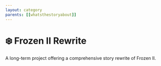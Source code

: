 ```yaml
---
layout: category
parents: [[whatsthestoryabout]]
---
```


# ❄️ Frozen II Rewrite

A long-term project offering a comprehensive story rewrite of Frozen II.

<!--more-->